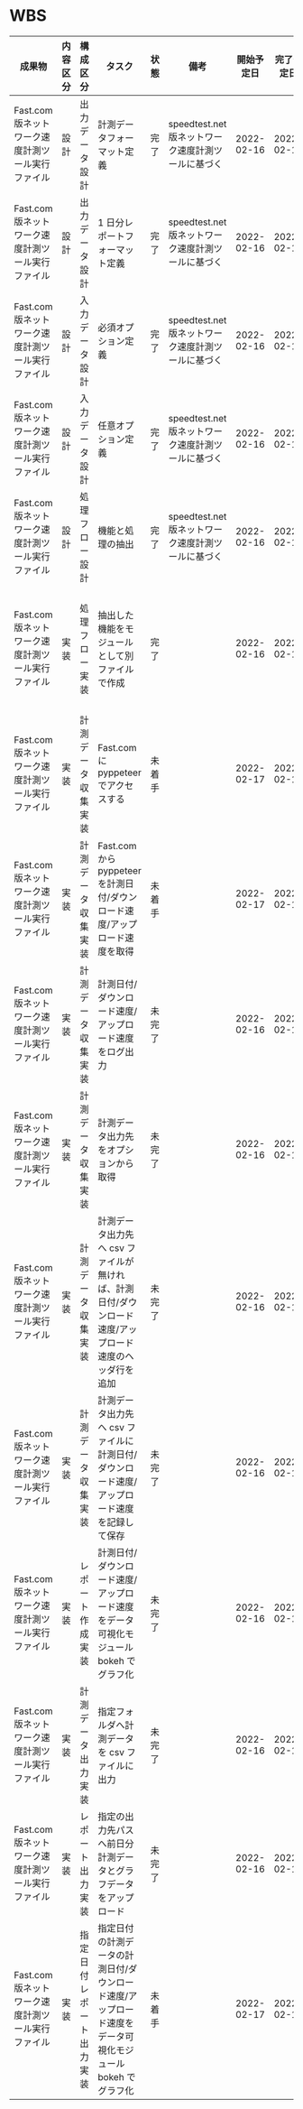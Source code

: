 # WBS

| 成果物                                            | 内容区分 | 構成区分                 | タスク                                                                                                    | 状態   | 備考                                               | 開始予定日 | 完了予定日 | 開始日     | 完了日     | 遅れ | 完了条件                                                                                         |
| ------------------------------------------------- | -------- | ------------------------ | --------------------------------------------------------------------------------------------------------- | ------ | -------------------------------------------------- | ---------- | ---------- | ---------- | ---------- | ---- | ------------------------------------------------------------------------------------------------ |
| Fast.com 版ネットワーク速度計測ツール実行ファイル | 設計     | 出力データ設計           | 計測データフォーマット定義                                                                                | 完了   | speedtest.net 版ネットワーク速度計測ツールに基づく | 2022-02-16 | 2022-02-16 | 2022-02-16 | 2022-02-16 | 無し | 設計書（Markdown）に記載                                                                         |
| Fast.com 版ネットワーク速度計測ツール実行ファイル | 設計     | 出力データ設計           | 1 日分レポートフォーマット定義                                                                            | 完了   | speedtest.net 版ネットワーク速度計測ツールに基づく | 2022-02-16 | 2022-02-16 | 2022-02-16 | 2022-02-16 | 無し | 設計書（Markdown）に記載                                                                         |
| Fast.com 版ネットワーク速度計測ツール実行ファイル | 設計     | 入力データ設計           | 必須オプション定義                                                                                        | 完了   | speedtest.net 版ネットワーク速度計測ツールに基づく | 2022-02-16 | 2022-02-16 | 2022-02-16 | 2022-02-16 | 無し | 設計書（Markdown）に記載                                                                         |
| Fast.com 版ネットワーク速度計測ツール実行ファイル | 設計     | 入力データ設計           | 任意オプション定義                                                                                        | 完了   | speedtest.net 版ネットワーク速度計測ツールに基づく | 2022-02-16 | 2022-02-16 | 2022-02-16 | 2022-02-16 | 無し | 設計書（Markdown）に記載                                                                         |
| Fast.com 版ネットワーク速度計測ツール実行ファイル | 設計     | 処理フロー設計           | 機能と処理の抽出                                                                                          | 完了   | speedtest.net 版ネットワーク速度計測ツールに基づく | 2022-02-16 | 2022-02-16 | 2022-02-16 | 2022-02-16 | 無し | 設計書（Markdown）に記載                                                                         |
| Fast.com 版ネットワーク速度計測ツール実行ファイル | 実装     | 処理フロー実装           | 抽出した機能をモジュールとして別ファイルで作成                                                            | 完了   |                                                    | 2022-02-16 | 2022-02-16 | 2022-02-16 | 2022-02-16 | 無し | アプリフォルダ内に main.py、モジュールフォルダに機能分だけ python ファイルを分かり易い名前で作成 |
| Fast.com 版ネットワーク速度計測ツール実行ファイル | 実装     | 計測データ収集実装       | Fast.com に pyppeteer でアクセスする                                                                      | 未着手 |                                                    | 2022-02-17 | 2022-02-17 |            |            | 無し | 正常に処理完了で OK                                                                              |
| Fast.com 版ネットワーク速度計測ツール実行ファイル | 実装     | 計測データ収集実装       | Fast.com から pyppeteer を計測日付/ダウンロード速度/アップロード速度を取得                                | 未着手 |                                                    | 2022-02-17 | 2022-02-17 |            |            | 無し | 正常に処理完了で OK                                                                              |
| Fast.com 版ネットワーク速度計測ツール実行ファイル | 実装     | 計測データ収集実装       | 計測日付/ダウンロード速度/アップロード速度をログ出力                                                      | 未完了 |                                                    | 2022-02-16 | 2022-02-17 | 2022-02-16 |            | 無し | 正常に処理完了で OK                                                                              |
| Fast.com 版ネットワーク速度計測ツール実行ファイル | 実装     | 計測データ収集実装       | 計測データ出力先をオプションから取得                                                                      | 未完了 |                                                    | 2022-02-16 | 2022-02-17 | 2022-02-16 |            | 無し | 正常に処理完了で OK                                                                              |
| Fast.com 版ネットワーク速度計測ツール実行ファイル | 実装     | 計測データ収集実装       | 計測データ出力先へ csv ファイルが無ければ、計測日付/ダウンロード速度/アップロード速度のヘッダ行を追加     | 未完了 |                                                    | 2022-02-16 | 2022-02-17 | 2022-02-16 |            | 無し | csv ファイルにヘッダ行が有れば OK                                                                |
| Fast.com 版ネットワーク速度計測ツール実行ファイル | 実装     | 計測データ収集実装       | 計測データ出力先へ csv ファイルに計測日付/ダウンロード速度/アップロード速度を記録して保存                 | 未完了 |                                                    | 2022-02-16 | 2022-02-17 | 2022-02-16 |            | 無し | csv ファイルに計測データが記録されていれば OK                                                    |
| Fast.com 版ネットワーク速度計測ツール実行ファイル | 実装     | レポート作成実装         | 計測日付/ダウンロード速度/アップロード速度をデータ可視化モジュール bokeh でグラフ化                       | 未完了 |                                                    | 2022-02-16 | 2022-02-17 | 2022-02-16 |            | 無し | html が作成されれば OK                                                                           |
| Fast.com 版ネットワーク速度計測ツール実行ファイル | 実装     | 計測データ出力実装       | 指定フォルダへ計測データを csv ファイルに出力                                                             | 未完了 |                                                    | 2022-02-16 | 2022-02-17 | 2022-02-16 |            | 無し | 正常に処理完了で OK                                                                              |
| Fast.com 版ネットワーク速度計測ツール実行ファイル | 実装     | レポート出力実装         | 指定の出力先パスへ前日分計測データとグラフデータをアップロード                                            | 未完了 |                                                    | 2022-02-16 | 2022-02-17 | 2022-02-16 |            | 無し | 正常に処理完了で OK                                                                              |
| Fast.com 版ネットワーク速度計測ツール実行ファイル | 実装     | 指定日付レポート出力実装 | 指定日付の計測データの計測日付/ダウンロード速度/アップロード速度をデータ可視化モジュール bokeh でグラフ化 | 未着手 |                                                    | 2022-02-17 | 2022-02-17 |            |            | 無し | 正常に処理完了で OK                                                                              |
